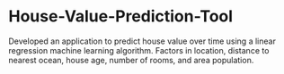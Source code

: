# House-Value-Prediction-Tool
Developed an application to predict house value over time using a linear regression machine learning algorithm. Factors in location,  distance to nearest ocean, house age, number of rooms, and area population. 
